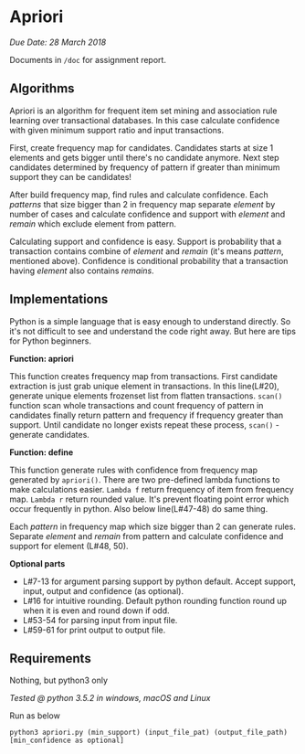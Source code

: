 # Apriori

*Due Date: 28 March 2018*

Documents in `/doc` for assignment report.

## Algorithms

Apriori is an algorithm for frequent item set mining and association rule learning over transactional databases. In this case calculate confidence with given minimum support ratio and input transactions.

First, create frequency map for candidates. Candidates starts at size 1 elements and gets bigger until there's no candidate anymore. Next step candidates determined by frequency of pattern if greater than minimum support they can be candidates!

After build frequency map, find rules and calculate confidence. Each *patterns* that size bigger than 2 in frequency map separate *element* by number of cases and calculate confidence and support with *element* and *remain* which exclude element from pattern.

Calculating support and confidence is easy. Support is probability that a transaction contains combine of *element* and *remain* (it's means *pattern*, mentioned above). Confidence is conditional probability that a transaction having *element* also contains *remains*.

## Implementations

Python is a simple language that is easy enough to understand directly. So it's not difficult to see and understand the code right away. But here are tips for Python beginners.

**Function: apriori**

This function creates frequency map from transactions. First candidate extraction is just grab unique element in transactions. In this line(L#20), generate unique elements frozenset list from flatten transactions. `scan()` function scan whole transactions and count frequency of pattern in candidates finally return pattern and frequency if frequency greater than support. Until candidate no longer exists repeat these process, `scan()` - generate candidates.

**Function: define**

This function generate rules with confidence from frequency map generated by `apriori()`. There are two pre-defined lambda functions to make calculations easier. `Lambda f` return frequency of item from frequency map. `Lambda r` return rounded value. It's prevent floating point error which occur frequently in python. Also below line(L#47-48) do same thing.

Each *pattern* in frequency map which size bigger than 2 can generate rules. Separate *element* and *remain* from pattern and calculate confidence and support for element (L#48, 50).

**Optional parts**

- L#7-13 for argument parsing support by python default. Accept support, input, output and confidence (as optional).
- L#16 for intuitive rounding. Default python rounding function round up when it is even and round down if odd.
- L#53-54 for parsing input from input file.
- L#59-61 for print output to output file.

## Requirements

Nothing, but python3 only

*Tested @ python 3.5.2 in windows, macOS and Linux*

Run as below
```
python3 apriori.py (min_support) (input_file_pat) (output_file_path) [min_confidence as optional]
```
